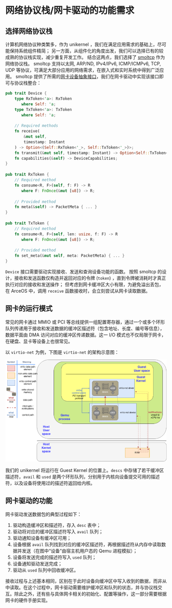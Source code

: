 # 网络协议栈/网卡驱动的功能需求

## 选择网络协议栈

计算机网络协议种类繁多，作为 unikernel ，我们在满足应用需求的基础上，尽可能保持系统组件精简；
另一方面，从组件化的角度出发，我们可以选择已有的较成熟的协议栈实现，减少重复开发工作。
结合这两点，我们选择了 [smoltcp](https://github.com/smoltcp-rs/smoltcp) 作为网络协议栈。
smoltcp 支持以太网, ARP/ND, IPv4/IPv6, ICMP/ICMPv6, TCP, UDP 等协议，可满足大部分应用的网络需求，在嵌入式和实时系统中得到广泛应用。
smoltcp 提供了所需的[网卡设备抽象接口](https://docs.rs/smoltcp/latest/smoltcp/phy/index.html)，我们在网卡驱动中实现该接口即可与协议栈整合：

```rust
pub trait Device {
    type RxToken<'a>: RxToken
       where Self: 'a;
    type TxToken<'a>: TxToken
       where Self: 'a;

    // Required methods
    fn receive(
        &mut self,
        timestamp: Instant
    ) -> Option<(Self::RxToken<'_>, Self::TxToken<'_>)>;
    fn transmit(&mut self, timestamp: Instant) -> Option<Self::TxToken<'_>>;
    fn capabilities(&self) -> DeviceCapabilities;
}

pub trait RxToken {
    // Required method
    fn consume<R, F>(self, f: F) -> R
       where F: FnOnce(&mut [u8]) -> R;

    // Provided method
    fn meta(&self) -> PacketMeta { ... }
}

pub trait TxToken {
    // Required method
    fn consume<R, F>(self, len: usize, f: F) -> R
       where F: FnOnce(&mut [u8]) -> R;

    // Provided method
    fn set_meta(&mut self, meta: PacketMeta) { ... }
}
```

`Device` 接口需要驱动实现接收、发送和查询设备功能的函数。
按照 smoltcp 的设计，接收和发送函数仅构造并返回对应的令牌 (`token`) ，直到令牌被消耗时才真正执行对应的接收和发送操作；
但考虑到网卡缓冲区大小有限，为避免溢出丢包，在 ArceOS 中，调用 `receive` 函数接收时，会立刻尝试从网卡读取数据。

## 网卡的运行模式

常见的网卡通过 MMIO 或 PCI 等总线提供一组配置寄存器，通过一个或多个环形队列传递用于接收和发送数据的缓冲区描述符（包含地址、长度、编号等信息），数据平面由 DMA 访问对应的缓冲区传递数据。这一 I/O 模式也不仅局限于网卡，在硬盘、显卡等设备上也很常见。

以 `virtio-net` 为例，下图是 `virtio-net` 的架构示意图：

![vn](assets/virtio-net.png)

我们的 unikernel 将运行在 Guest Kernel 的位置上。`descs` 中存储了若干缓冲区描述符，`avail` 和 `used` 是两个环形队列，分别用于内核向设备提交可用的描述符，以及设备将使用过的描述符返回给内核。

## 网卡驱动的功能

网卡驱动发送数据包的典型过程如下：

1. 驱动构造缓冲区和描述符，存入 `desc` 表中；
2. 驱动将对应的缓冲区描述符写入 `avail` 队列；
3. 驱动通知设备有缓冲区可用；
4. 设备根据 `avail` 队列找到对应的缓冲区描述符，再根据描述符从内存中读取数据并发送（在图中“设备”由宿主机用户态的 Qemu 进程模拟）；
5. 设备将发送完成的描述符写入 `used` 队列；
6. 设备通知驱动发送完成；
7. 驱动从 `used` 队列中回收缓冲区。

接收过程与上述基本相同，区别在于此时设备向缓冲区中写入收到的数据，而非从中读取。在这个过程中，网卡驱动需要维护缓冲区和队列的状态，并与协议栈交互。除此之外，还有些与具体网卡相关的初始化、配置等操作，这一部分需要根据网卡的硬件手册实现。
